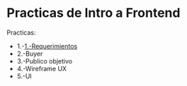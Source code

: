 # Practicas de Intro a Frontend

Practicas:

- 1.-[1.-Requerimientos](https://github.com/LuceroLunaa/FrontEnd-Mision01/blob/main/1.-Requerimientos.pdf)
- 2.-Buyer
- 3.-Publico objetivo
- 4.-Wireframe UX
- 5.-UI
